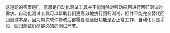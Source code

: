 这道题的答案是F，意思是自动化测试工具并不能消除对移动应用进行回归测试的需求。自动化测试工具可以帮助我们更高效地执行回归测试，但并不能完全替代回归测试本身，因为每次软件修改后都需要验证旧功能是否正常工作，自动化只是手段，回归测试仍然是必须的测试环节。
